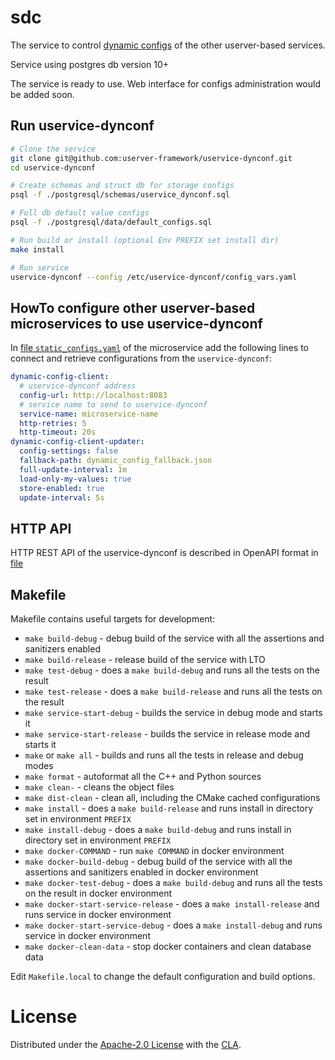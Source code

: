 # sdc

The service to control [dynamic configs](https://userver.tech/de/d10/md_en_2schemas_2dynamic__configs.html) of the other userver-based services.

Service using postgres db version 10+

The service is ready to use. Web interface for configs administration would be added soon.

## Run uservice-dynconf

```sh
# Clone the service
git clone git@github.com:userver-framework/uservice-dynconf.git
cd uservice-dynconf

# Create schemas and struct db for storage configs
psql -f ./postgresql/schemas/uservice_dynconf.sql

# Full db default value configs
psql -f ./postgresql/data/default_configs.sql

# Run build or install (optional Env PREFIX set install dir)
make install

# Run service
uservice-dynconf --config /etc/uservice-dynconf/config_vars.yaml
```

## HowTo configure other userver-based microservices to use uservice-dynconf

In [file `static_configs.yaml`](https://github.com/userver-framework/service_template/blob/develop/configs/static_config.yaml.in#L22) of the microservice add the following lines to connect and retrieve configurations from the `uservice-dynconf`:

```yaml
dynamic-config-client:
  # uservice-dynconf address
  config-url: http://localhost:8083
  # service name to send to uservice-dynconf
  service-name: microservice-name
  http-retries: 5
  http-timeout: 20s
dynamic-config-client-updater:
  config-settings: false
  fallback-path: dynamic_config_fallback.json
  full-update-interval: 1m
  load-only-my-values: true
  store-enabled: true
  update-interval: 5s
```

## HTTP API

HTTP REST API of the uservice-dynconf is described in OpenAPI format in [file](https://github.com/userver-framework/uservice-dynconf/blob/develop/docs/api/api.yaml)

## Makefile

Makefile contains useful targets for development:

- `make build-debug` - debug build of the service with all the assertions and sanitizers enabled
- `make build-release` - release build of the service with LTO
- `make test-debug` - does a `make build-debug` and runs all the tests on the result
- `make test-release` - does a `make build-release` and runs all the tests on the result
- `make service-start-debug` - builds the service in debug mode and starts it
- `make service-start-release` - builds the service in release mode and starts it
- `make` or `make all` - builds and runs all the tests in release and debug modes
- `make format` - autoformat all the C++ and Python sources
- `make clean-` - cleans the object files
- `make dist-clean` - clean all, including the CMake cached configurations
- `make install` - does a `make build-release` and runs install in directory set in environment `PREFIX`
- `make install-debug` - does a `make build-debug` and runs install in directory set in environment `PREFIX`
- `make docker-COMMAND` - run `make COMMAND` in docker environment
- `make docker-build-debug` - debug build of the service with all the assertions and sanitizers enabled in docker environment
- `make docker-test-debug` - does a `make build-debug` and runs all the tests on the result in docker environment
- `make docker-start-service-release` - does a `make install-release` and runs service in docker environment
- `make docker-start-service-debug` - does a `make install-debug` and runs service in docker environment
- `make docker-clean-data` - stop docker containers and clean database data

Edit `Makefile.local` to change the default configuration and build options.

# License

Distributed under the [Apache-2.0 License](https://github.com/userver-framework/userver-dynconf/blob/develop/LICENSE) with the [CLA](https://github.com/userver-framework/userver-dynconf/blob/develop/CONTRIBUTING.md).
